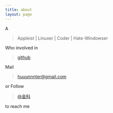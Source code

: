 ```yaml
---
title: about
layout: page
---
```


A

> Appleist | Linuxer | Coder | Hate-Windowser

Who involved in 

> [github](https://github.com/yichenluan/yichenluan.github.io)

Mail 

> huuunnnter@gmail.com

or Follow 

> [@金科](http://weibo.com/u/3105994941)

to reach me
